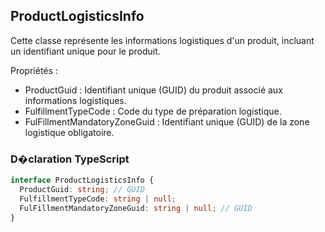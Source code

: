 ﻿## ProductLogisticsInfo

Cette classe représente les informations logistiques d'un produit, incluant un identifiant unique pour le produit.

Propriétés :
- ProductGuid : Identifiant unique (GUID) du produit associé aux informations logistiques.
- FulfillmentTypeCode : Code du type de préparation logistique.
- FulFillmentMandatoryZoneGuid : Identifiant unique (GUID) de la zone logistique obligatoire.

### D�claration TypeScript
```typescript
interface ProductLogisticsInfo {
  ProductGuid: string; // GUID
  FulfillmentTypeCode: string | null;
  FulFillmentMandatoryZoneGuid: string | null; // GUID
}
```